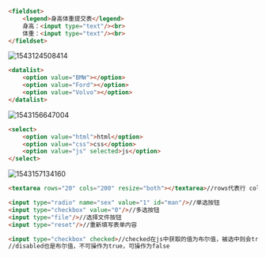 ```html
<fieldset>
    <legend>身高体重提交表</legend>
    身高：<input type="text"/><br>
    体重：<input type="text"/><br>
</fieldset>
```



![1543124508414](C:\Users\LENOVO\AppData\Roaming\Typora\typora-user-images\1543124508414.png)

```html
<datalist>
	<option value="BMW"></option>
	<option value="Ford"></option>
	<option value="Volvo"></option>
</datalist>
```

![1543156647004](C:\Users\LENOVO\AppData\Roaming\Typora\typora-user-images\1543156647004.png)

```html
<select>
    <option value="html">html</option>
    <option value="css">css</option>
    <option value="js" selected>js</option>
</select>
```

![1543157134160](C:\Users\LENOVO\AppData\Roaming\Typora\typora-user-images\1543157134160.png)

```html
<textarea rows="20" cols="200" resize="both"></textarea>//rows代表行 cols代表列 resize表示文本框可不可以调整大小 both可调整 none不可调整 vertical垂直方向 horizontal水平方向
```

```html
<input type="radio" name="sex" value="1" id="man"/>//单选按钮
<input type="checkbox" value="0"/>//多选按钮
<input type="file"/>//选择文件按钮
<input type="reset"/>//重新填写表单内容
```

```html
<input type="checkbox" checked>//checked在js中获取的值为布尔值，被选中则会true，未选中则为false
//disabled也是布尔值，不可操作为true，可操作为false
```

